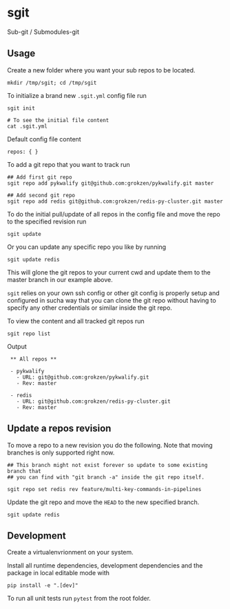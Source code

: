 # sgit

Sub-git / Submodules-git


## Usage

Create a new folder where you want your sub repos to be located.

```
mkdir /tmp/sgit; cd /tmp/sgit
```

To initialize a brand new `.sgit.yml` config file run

```
sgit init

# To see the initial file content
cat .sgit.yml
```

Default config file content

```
repos: { }
```

To add a git repo that you want to track run

```
## Add first git repo
sgit repo add pykwalify git@github.com:grokzen/pykwalify.git master

## Add second git repo
sgit repo add redis git@github.com:grokzen/redis-py-cluster.git master
```

To do the initial pull/update of all repos in the config file and move the repo to the specified revision run

```
sgit update
```

Or you can update any specific repo you like by running

```
sgit update redis
```

This will glone the git repos to your current cwd and update them to the master branch in our example above.

`sgit` relies on your own ssh config or other git config is properly setup and configured in sucha way that you can clone the git repo without having to specify any other credentials or similar inside the git repo.

To view the content and all tracked git repos run

```
sgit repo list
```

Output

```
 ** All repos **

 - pykwalify
   - URL: git@github.com:grokzen/pykwalify.git
   - Rev: master

 - redis
   - URL: git@github.com:grokzen/redis-py-cluster.git
   - Rev: master
```


## Update a repos revision

To move a repo to a new revision you do the following. Note that moving branches is only supported right now.

```
## This branch might not exist forever so update to some existing branch that
## you can find with "git branch -a" inside the git repo itself.

sgit repo set redis rev feature/multi-key-commands-in-pipelines
```

Update the git repo and move the `HEAD` to the new specified branch.

```
sgit update redis
```


## Development

Create a virtualenvrionment on your system.

Install all runtime dependencies, development dependencies and the package in local editable mode with

```
pip install -e ".[dev]"
```

To run all unit tests run `pytest` from the root folder.
